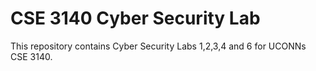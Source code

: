 # CSE 3140 Cyber Security Lab

This repository contains Cyber Security Labs 1,2,3,4 and 6 for UCONNs CSE 3140.
